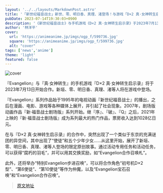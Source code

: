 ```yaml
---
layout: '../../layouts/MarkdownPost.astro'
title: '「新世纪福音战士」新世、零、明日香、真理、渚登场！与游戏「D×2 真·女神转生启示录」合作开始'
pubDate: 2023-07-14T19:30:03+0900
description: '《新世纪福音战士》与手机游戏《D×2 真·女神转生启示录》于2023年7月13日开始合作。新世、零、明日香、真理、渚将在游戏中登场。'
author: '林洋平'
cover:
  url: 'https://animeanime.jp/imgs/ogp_f/599736.jpg'
  square: 'https://animeanime.jp/imgs/ogp_f/599736.jpg'
  alt: "cover"
tags: ['news','anime']
theme: 'light'
featured: false
---
```


![cover](https://animeanime.jp/imgs/ogp_f/599736.jpg)

『Evangelion』与『真·女神转生』的手机游戏『D×2 真·女神转生启示录』将于2023年7月13日开始合作。新垣、零、明日香、真理、渚等人将在游戏中登场。

『Evangelion』系列作品始于1995年的电视动画『新世纪福音战士』的播出，之后在漫画、电影、游戏等各种媒体上展开，并引起了社会现象。2007年，剧场版动画作品『新·福音战士剧场版』系列开始。继『序』、『破』、『Q』之后，2021年上映的『新·福音战士剧场版』成为系列最大的热门作品，票房收入达到1028亿日元。

在与『D×2 真·女神转生启示录』的合作中，突然出现了一个类似于东京的充满谜团的异空间，其中出现了“使徒”和五个少年少女……从这里开始，展开了新垣、零、明日香、真理、渚等人登场的限定原创故事。通过活动专用任务和活动任务，可以获得“腐朽的羽毛”，并可以用其交换奖励，如“Evangelion合作召唤札”。

此外，还将举办“特别Evangelion步进召唤”，可以将合作角色“初号机D×2型”、“第6使徒”、“第10使徒”等作为仲魔，以及“Evangelion宝石召唤”和“Evangelion合作召唤”。

>[原文地址](https://animeanime.jp/article/2023/07/14/78621.html)  